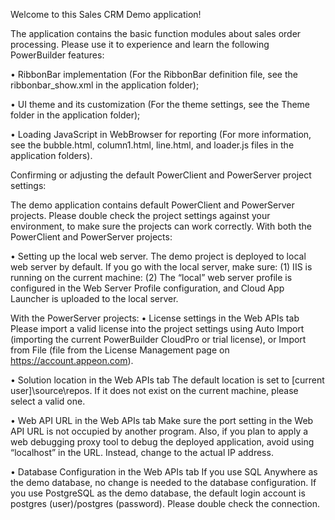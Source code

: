 ﻿Welcome to this Sales CRM Demo application!

The application contains the basic function modules about sales order processing. Please use it to experience and learn the following PowerBuilder features:

•	RibbonBar implementation (For the RibbonBar definition file, see the ribbonbar_show.xml in the application folder);

•	UI theme and its customization (For the theme settings, see the Theme folder in the application folder);

•	Loading JavaScript in WebBrowser for reporting (For more information, see the bubble.html, column1.html, line.html, and loader.js files in the application folders). 


Confirming or adjusting the default PowerClient and PowerServer project settings:

The demo application contains default PowerClient and PowerServer projects. Please double check the project settings against your environment, to make sure the projects can work correctly.
With both the PowerClient and PowerServer projects: 

•	Setting up the local web server. The demo project is deployed to local web server by default. If you go with the local server, make sure:
	(1)	IIS is running on the current machine:
	(2)	The “local” web server profile is configured in the Web Server Profile configuration, and Cloud App Launcher is uploaded to the local server. 

With the PowerServer projects: 
•	License settings in the Web APIs tab
	Please import a valid license into the project settings using Auto Import (importing the current PowerBuilder CloudPro or trial license), or Import from File (file from the License Management page on https://account.appeon.com). 

•	Solution location in the Web APIs tab
	The default location is set to [current user]\source\repos. If it does not exist on the current machine, please select a valid one.

•	Web API URL in the Web APIs tab
	Make sure the port setting in the Web API URL is not occupied by another program. Also, if you plan to apply a web debugging proxy tool to debug the deployed application, avoid using “localhost” in the URL. Instead, change to the actual IP address. 

•	Database Configuration in the Web APIs tab
	If you use SQL Anywhere as the demo database, no change is needed to the database configuration. 
	If you use PostgreSQL as the demo database, the default login account is postgres (user)/postgres (password). Please double check the connection. 
